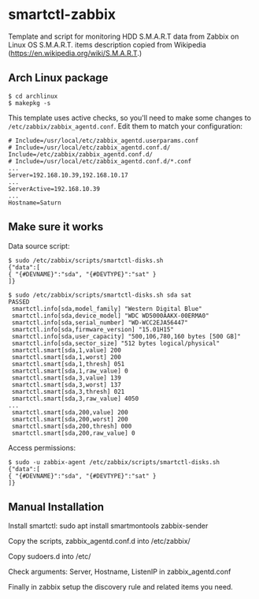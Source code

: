# smartctl-zabbix

Template and script for monitoring HDD S.M.A.R.T data from Zabbix on Linux OS
S.M.A.R.T. items description copied from Wikipedia (https://en.wikipedia.org/wiki/S.M.A.R.T.)


Arch Linux package
------------------

```
$ cd archlinux
$ makepkg -s
```

This template uses active checks, so you'll need to make some changes
to `/etc/zabbix/zabbix_agentd.conf`. Edit them to match your configuration:

```
# Include=/usr/local/etc/zabbix_agentd.userparams.conf
# Include=/usr/local/etc/zabbix_agentd.conf.d/
Include=/etc/zabbix/zabbix_agentd.conf.d/
# Include=/usr/local/etc/zabbix_agentd.conf.d/*.conf
...
Server=192.168.10.39,192.168.10.17
...
ServerActive=192.168.10.39
...
Hostname=Saturn
```

Make sure it works
------------------

Data source script:

```
$ sudo /etc/zabbix/scripts/smartctl-disks.sh
{"data":[
{ "{#DEVNAME}":"sda", "{#DEVTYPE}":"sat" }
]}
```

```
$ sudo /etc/zabbix/scripts/smartctl-disks.sh sda sat
PASSED
 smartctl.info[sda,model_family] "Western Digital Blue"
 smartctl.info[sda,device_model] "WDC WD5000AAKX-00ERMA0"
 smartctl.info[sda,serial_number] "WD-WCC2EJA56447"
 smartctl.info[sda,firmware_version] "15.01H15"
 smartctl.info[sda,user_capacity] "500,106,780,160 bytes [500 GB]"
 smartctl.info[sda,sector_size] "512 bytes logical/physical"
 smartctl.smart[sda,1,value] 200
 smartctl.smart[sda,1,worst] 200
 smartctl.smart[sda,1,thresh] 051
 smartctl.smart[sda,1,raw_value] 0
 smartctl.smart[sda,3,value] 139
 smartctl.smart[sda,3,worst] 137
 smartctl.smart[sda,3,thresh] 021
 smartctl.smart[sda,3,raw_value] 4050
...
 smartctl.smart[sda,200,value] 200
 smartctl.smart[sda,200,worst] 200
 smartctl.smart[sda,200,thresh] 000
 smartctl.smart[sda,200,raw_value] 0
```

Access permissions:

```
$ sudo -u zabbix-agent /etc/zabbix/scripts/smartctl-disks.sh
{"data":[
{ "{#DEVNAME}":"sda", "{#DEVTYPE}":"sat" }
]}
```


Manual Installation
-------------------

Install smartctl:
      sudo apt install smartmontools zabbix-sender

Copy the scripts, zabbix_agentd.conf.d into /etc/zabbix/

Copy sudoers.d into /etc/

Check arguments: Server, Hostname, ListenIP in zabbix_agentd.conf

Finally in zabbix setup the discovery rule and related items you need.
